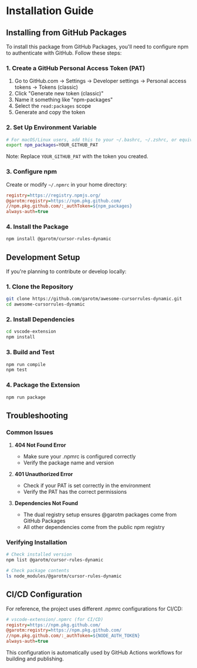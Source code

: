 # Installation Guide

## Installing from GitHub Packages

To install this package from GitHub Packages, you'll need to configure npm to authenticate with GitHub. Follow these steps:

### 1. Create a GitHub Personal Access Token (PAT)

1. Go to GitHub.com → Settings → Developer settings → Personal access tokens → Tokens (classic)
2. Click "Generate new token (classic)"
3. Name it something like "npm-packages"
4. Select the `read:packages` scope
5. Generate and copy the token

### 2. Set Up Environment Variable

```bash
# For macOS/Linux users, add this to your ~/.bashrc, ~/.zshrc, or equivalent
export npm_packages=YOUR_GITHUB_PAT
```
Note: Replace `YOUR_GITHUB_PAT` with the token you created.

### 3. Configure npm

Create or modify `~/.npmrc` in your home directory:

```ini
registry=https://registry.npmjs.org/
@garotm:registry=https://npm.pkg.github.com/
//npm.pkg.github.com/:_authToken=${npm_packages}
always-auth=true
```

### 4. Install the Package

```bash
npm install @garotm/cursor-rules-dynamic
```

## Development Setup

If you're planning to contribute or develop locally:

### 1. Clone the Repository

```bash
git clone https://github.com/garotm/awesome-cursorrules-dynamic.git
cd awesome-cursorrules-dynamic
```

### 2. Install Dependencies

```bash
cd vscode-extension
npm install
```

### 3. Build and Test

```bash
npm run compile
npm test
```

### 4. Package the Extension

```bash
npm run package
```

## Troubleshooting

### Common Issues

1. **404 Not Found Error**
   - Make sure your .npmrc is configured correctly
   - Verify the package name and version

2. **401 Unauthorized Error**
   - Check if your PAT is set correctly in the environment
   - Verify the PAT has the correct permissions

3. **Dependencies Not Found**
   - The dual registry setup ensures @garotm packages come from GitHub Packages
   - All other dependencies come from the public npm registry

### Verifying Installation

```bash
# Check installed version
npm list @garotm/cursor-rules-dynamic

# Check package contents
ls node_modules/@garotm/cursor-rules-dynamic
```

## CI/CD Configuration

For reference, the project uses different .npmrc configurations for CI/CD:

```ini
# vscode-extension/.npmrc (for CI/CD)
registry=https://npm.pkg.github.com/
@garotm:registry=https://npm.pkg.github.com/
//npm.pkg.github.com/:_authToken=${NODE_AUTH_TOKEN}
always-auth=true
```

This configuration is automatically used by GitHub Actions workflows for building and publishing.

